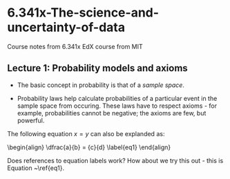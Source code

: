 # 6.341x-The-science-and-uncertainty-of-data
Course notes from 6.341x EdX course from MIT

## Lecture 1: Probability models and axioms

* The basic concept in probability is that of a *sample space*.

* Probability laws help calculate probabilities of a particular event in the sample space from occuring. These laws have to respect axioms - for example, probabilities cannot be negative; the axioms are few, but powerful.


The following equation $x=y$ can also be explanded as:

\begin{align}
  \dfrac{a}{b} = {c}{d} \label{eq1}
\end{align}

Does references to equation labels work? How about we try this out - this is Equation ~\ref{eq1}. 

